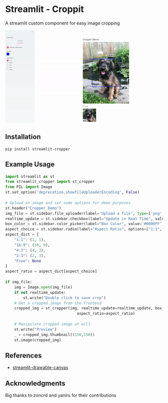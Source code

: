 # Streamlit - Croppit

A streamlit custom component for easy image cropping

![](./demo.gif)

## Installation

```shell script
pip install streamlit-cropper
```

## Example Usage

```python
import streamlit as st
from streamlit_cropper import st_cropper
from PIL import Image
st.set_option('deprecation.showfileUploaderEncoding', False)

# Upload an image and set some options for demo purposes
st.header("Cropper Demo")
img_file = st.sidebar.file_uploader(label='Upload a file', type=['png', 'jpg'])
realtime_update = st.sidebar.checkbox(label="Update in Real Time", value=True)
box_color = st.sidebar.color_picker(label="Box Color", value='#0000FF')
aspect_choice = st.sidebar.radio(label="Aspect Ratio", options=["1:1", "16:9", "4:3", "2:3", "Free"])
aspect_dict = {
    "1:1": (1, 1),
    "16:9": (16, 9),
    "4:3": (4, 3),
    "2:3": (2, 3),
    "Free": None
}
aspect_ratio = aspect_dict[aspect_choice]

if img_file:
    img = Image.open(img_file)
    if not realtime_update:
        st.write("Double click to save crop")
    # Get a cropped image from the frontend
    cropped_img = st_cropper(img, realtime_update=realtime_update, box_color=box_color,
                                aspect_ratio=aspect_ratio)
    
    # Manipulate cropped image at will
    st.write("Preview")
    _ = cropped_img.thumbnail((150,150))
    st.image(cropped_img)
```

## References

- [streamlit-drawable-canvas](https://github.com/andfanilo/streamlit-drawable-canvas)

## Acknowledgments

Big thanks to zoncrd and yanirs for their contributions